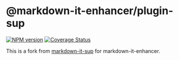 # @markdown-it-enhancer/plugin-sup

[![NPM version](https://img.shields.io/npm/v/@markdown-it-enhancer/plugin-sup.svg?style=flat)](https://www.npmjs.org/package/@markdown-it-enhancer/plugin-sup)
[![Coverage Status](https://codecov.io/gh/Dedicatus546/markdown-it-enhancer/branch/main/graph/badge.svg?component=plugin-sup)](https://app.codecov.io/github/Dedicatus546/markdown-it-enhancer/tree/main?components%5B0%5D=plugin-sup)

This is a fork from [markdown-it-sup](https://github.com/markdown-it/markdown-it-sup) for markdown-it-enhancer.
